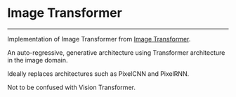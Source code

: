 # Image Transformer

---

Implementation of Image Transformer from [Image Transformer](https://arxiv.org/abs/1802.05751).

An auto-regressive, generative architecture using Transformer architecture in the image domain.

Ideally replaces architectures such as PixelCNN and PixelRNN.

Not to be confused with Vision Transformer.
